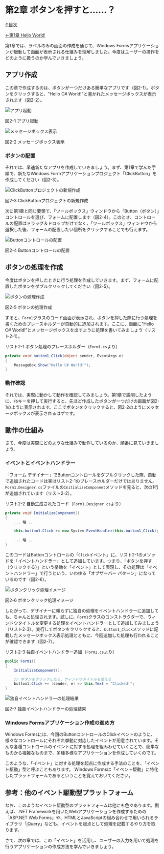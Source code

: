 第2章 ボタンを押すと……？
=====

[↑目次](..\README.md "目次")

[←第1章 Hello World!](01-hello-world.md)

第1章では、ラベルのみの画面の作成を通じて、Windows Formsアプリケーションが起動して画面が表示される仕組みを理解しました。今度はユーザーの操作をどのように扱うのか学んでいきましょう。


## アプリ作成

この章で作成するのは、ボタンが一つだけある簡単なアプリです（図2-1）。ボタンをクリックすると、"Hello C# World!"と書かれたメッセージボックスが表示されます（図2-2）。

![アプリ起動](../image/02-01.jpg)

図2-1 アプリ起動

![メッセージボックス表示](../image/02-02.jpg)

図2-2 メッセージボックス表示


### ボタンの配置

それでは、早速新たなアプリを作成していきましょう。まず、第1章で学んだ手順で、新たなWindows Formアプリケーションプロジェクト「ClickButton」を作成してください（図2-3）。

![ClickButtonプロジェクトの新規作成](../image/02-03.jpg)

図2-3 ClickButtonプロジェクトの新規作成

次に第1章と同じ要領で、「ツールボックス」ウィンドウから「Button（ボタン）」コントロールを選び、フォームに配置します（図2-4）。このとき、コントロールの配置はドラッグ＆ドロップだけでなく、「ツールボックス」ウィンドウから選択した後、フォームの配置したい個所をクリックすることでも行えます。

![Buttonコントロールの配置](../image/02-04.jpg)

図2-4 Buttonコントロールの配置


## ボタンの処理を作成

今度はボタンを押したときに行う処理を作成していきます。まず、フォームに配置したボタンをダブルクリックしてください（図2-5）。

![ボタンの処理作成](../image/02-05.jpg)

図2-5 ボタンの処理作成

すると、`Form1`クラスのコード画面が表示され、ボタンを押した際に行う処理を書くためのプレースホルダーが自動的に追加されます。ここに、画面に"Hello C# World!"とメッセージボックスを出すように処理を書いてみましょう（リスト2-1）。

リスト2-1 ボタン処理のプレースホルダー（`Form1.cs`より）

```csharp
private void button1_Click(object sender, EventArgs e)
{
    MessageBox.Show("Hello C# World!");
}
```


### 動作確認

それでは、実際に動かして動作を確認してみましょう。第1章で説明したように、`F5`キーを押して実行すると、先ほど作成したボタンが一つだけの画面が図2-1のように表示されます。ここでボタンをクリックすると、図2-2のようにメッセージボックスが表示されるはずです。


## 動作の仕組み

さて、今度は実際にどのような仕組みで動作しているのか、順番に見ていきましょう。

### イベントとイベントハンドラー

「フォーム デザイナー」でButtonコントロールをダブルクリックした際、自動で追加されたコードは実はリスト2-1のプレースホルダーだけではありません。`Form1.Designer.cs`ファイルの`InitializeComponent`メソッドを見ると、次の1行が追加されています（リスト2-2）。

リスト2-2 自動生成されたコード（`Form1.Designer.cs`より）

```csharp
private void InitializeComponent()
{
    ... 略 ...

    this.button1.Click += new System.EventHandler(this.button1_Click);
    
    ... 略 ...
}
```

このコードはButtonコントロールの「`Click`イベント」に、リスト2-1のメソッドを「イベントハンドラー」として追加しています。つまり、「ボタンを押す（クリックする）」という挙動を「イベント」として表現し、その処理は「イベントハンドラー」で行うという、いわゆる「オブザーバー パターン」になっているのです（図2-6）。

![ボタンクリック処理イメージ](../image/02-06.jpg)

図2-6 ボタンクリック処理イメージ

したがって、デザイナーに頼らずに独自の処理をイベントハンドラーに追加しても、ちゃんと処理されます。試しに、`Form1`クラスのコンストラクターで、ウィンドウタイトルを変更する処理をイベントハンドラーとして追加してみましょう（リスト2-3）。実行してボタンをクリックすると、`button1_Click`メソッドに記載したメッセージボックス表示処理とともに、今回追加した処理も行われることが確認できます（図2-7）。

リスト2-3 独自イベントハンドラー追加（`Form1.cs`より）

```csharp
public Form1()
{
    InitializeComponent();

    // ボタンをクリックしたら、ウィンドウタイトルを変える
    button1.Click += (sender, e) => this.Text = "Clicked!";
}
```


![独自イベントハンドラーの処理結果](../image/02-07.jpg)

図2-7 独自イベントハンドラーの処理結果

### Windows Formsアプリケーション作成の進め方

Windows Formsには、今回のButtonコントロールのClickイベントのように、様々なコントロールにそれぞれ挙動に対応したイベントが用意されています。そんな各種コントロールのイベントに対する処理を組みわせていくことで、簡単なものから複雑なものまで、多種多様なアプリケーションを作成していくのです。

このような、「イベント」に対する処理を起点に作成する手法のことを、「イベント駆動」型と呼ぶこともあります。
Windows Formsは「イベント駆動」に特化したプラットフォームであるということを覚えておいてください。

## 参考：他のイベント駆動型プラットフォーム

なお、このようなイベント駆動型のプラットフォームは他にも色々あります。例えば、.NET Frameworkを用いたWebアプリケーションを作成するための「ASP.NET Web Forms」や、HTMLとJavaScriptの組み合わせで用いられるライブラリ「jQuery」なども、イベントを起点として処理を記載するやり方を取ります。


さて、次の章では、この「イベント」を活用し、ユーザーの入力を用いて処理を行うアプリケーションの作成方法を学んでいきましょう。